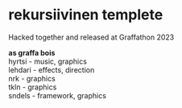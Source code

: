 rekursiivinen templete
============

Hacked together and released at Graffathon 2023

**as graffa bois**  
hyrtsi - music, graphics  
lehdari - effects, direction  
nrk - graphics  
tkln - graphics  
sndels - framework, graphics  
